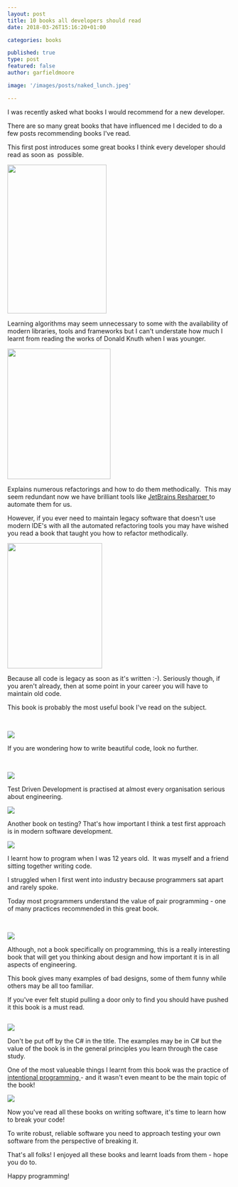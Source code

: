 ```yaml
---
layout: post
title: 10 books all developers should read
date: 2018-03-26T15:16:20+01:00

categories: books

published: true
type: post
featured: false
author: garfieldmoore

image: '/images/posts/naked_lunch.jpeg'

---
```


I was recently asked what books I would recommend for a new developer.

There are so many great books that have influenced me I decided to do a few posts recommending books I've read.

This first post introduces some great books I think every developer should read as soon as  possible.

<a href="https://www.amazon.co.uk/gp/product/B01AY4ZHKO/ref=as_li_tl?ie=UTF8&camp=1634&creative=6738&creativeASIN=B01AY4ZHKO&linkCode=as2&tag=garfieldmoore-21&linkId=caf975dcb08be8a7120a1eec3d07181d" target="_blank" rel="noopener"><img class=" aligncenter" src="//ws-eu.amazon-adsystem.com/widgets/q?_encoding=UTF8&MarketPlace=GB&ASIN=B01AY4ZHKO&ServiceVersion=20070822&ID=AsinImage&WS=1&Format=_SL250_&tag=garfieldmoore-21" width="223" height="335" border="0" /></a><img style="border:none !important;margin:0!important;" src="//ir-uk.amazon-adsystem.com/e/ir?t=garfieldmoore-21&l=am2&o=2&a=B01AY4ZHKO" alt="" width="1" height="1" border="0" />

Learning algorithms may seem unnecessary to some with the availability of modern libraries, tools and frameworks but I can't understate how much I learnt from reading the works of Donald Knuth when I was younger.

<a href="https://www.amazon.co.uk/gp/product/0201485672/ref=as_li_tl?ie=UTF8&camp=1634&creative=6738&creativeASIN=0201485672&linkCode=as2&tag=garfieldmoore-21&linkId=c54947e1ac187fc76a3b07b8633f2a87" target="_blank" rel="noopener"><img class=" aligncenter" src="//ws-eu.amazon-adsystem.com/widgets/q?_encoding=UTF8&MarketPlace=GB&ASIN=0201485672&ServiceVersion=20070822&ID=AsinImage&WS=1&Format=_SL250_&tag=garfieldmoore-21" width="232" height="294" border="0" /></a><img style="border:none !important;margin:0!important;" src="//ir-uk.amazon-adsystem.com/e/ir?t=garfieldmoore-21&l=am2&o=2&a=0201485672" alt="" width="1" height="1" border="0" />

Explains numerous refactorings and how to do them methodically.  This may seem redundant now we have brilliant tools like <a href="https://www.jetbrains.com/resharper/">JetBrains Resharper </a>to automate them for us.

However, if you ever need to maintain legacy software that doesn't use modern IDE's with all the automated refactoring tools you may have wished you read a book that taught you how to refactor methodically.

<a href="https://www.amazon.co.uk/gp/product/B005OYHF0A/ref=as_li_tl?ie=UTF8&camp=1634&creative=6738&creativeASIN=B005OYHF0A&linkCode=as2&tag=garfieldmoore-21&linkId=dac58744c7f44fbba09ad4463dc51384" target="_blank" rel="noopener"><img class=" aligncenter" src="//ws-eu.amazon-adsystem.com/widgets/q?_encoding=UTF8&MarketPlace=GB&ASIN=B005OYHF0A&ServiceVersion=20070822&ID=AsinImage&WS=1&Format=_SL250_&tag=garfieldmoore-21" width="213" height="282" border="0" /></a><img style="border:none !important;margin:0!important;" src="//ir-uk.amazon-adsystem.com/e/ir?t=garfieldmoore-21&l=am2&o=2&a=B005OYHF0A" alt="" width="1" height="1" border="0" />

Because all code is legacy as soon as it's written :-). Seriously though, if you aren't already, then at some point in your career you will have to maintain old code.

This book is probably the most useful book I've read on the subject.

 

<a href="https://www.amazon.co.uk/gp/product/0132350882/ref=as_li_tl?ie=UTF8&camp=1634&creative=6738&creativeASIN=0132350882&linkCode=as2&tag=garfieldmoore-21&linkId=1dfd284dd9bfa4102cc3d8e7d4633a5e" target="_blank" rel="noopener"><img class=" aligncenter" src="//ws-eu.amazon-adsystem.com/widgets/q?_encoding=UTF8&MarketPlace=GB&ASIN=0132350882&ServiceVersion=20070822&ID=AsinImage&WS=1&Format=_SL250_&tag=garfieldmoore-21" border="0" /></a><img style="border:none !important;margin:0!important;" src="//ir-uk.amazon-adsystem.com/e/ir?t=garfieldmoore-21&l=am2&o=2&a=0132350882" alt="" width="1" height="1" border="0" />

If you are wondering how to write beautiful code, look no further.

 

<a href="https://www.amazon.co.uk/gp/product/0321146530/ref=as_li_tl?ie=UTF8&camp=1634&creative=6738&creativeASIN=0321146530&linkCode=as2&tag=garfieldmoore-21&linkId=6ee28e3234fe85b6e07d5486377677ea" target="_blank" rel="noopener"><img class=" aligncenter" src="//ws-eu.amazon-adsystem.com/widgets/q?_encoding=UTF8&MarketPlace=GB&ASIN=0321146530&ServiceVersion=20070822&ID=AsinImage&WS=1&Format=_SL250_&tag=garfieldmoore-21" border="0" /></a><img style="border:none !important;margin:0!important;" src="//ir-uk.amazon-adsystem.com/e/ir?t=garfieldmoore-21&l=am2&o=2&a=0321146530" alt="" width="1" height="1" border="0" />

Test Driven Development is practised at almost every organisation serious about engineering.

<a href="https://www.amazon.co.uk/gp/product/0321503627/ref=as_li_tl?ie=UTF8&camp=1634&creative=6738&creativeASIN=0321503627&linkCode=as2&tag=garfieldmoore-21&linkId=b21eb870d596f3f9baaaeaadfb09803e" target="_blank" rel="noopener"><img class=" aligncenter" src="//ws-eu.amazon-adsystem.com/widgets/q?_encoding=UTF8&MarketPlace=GB&ASIN=0321503627&ServiceVersion=20070822&ID=AsinImage&WS=1&Format=_SL250_&tag=garfieldmoore-21" border="0" /></a><img style="border:none !important;margin:0!important;" src="//ir-uk.amazon-adsystem.com/e/ir?t=garfieldmoore-21&l=am2&o=2&a=0321503627" alt="" width="1" height="1" border="0" />

Another book on testing? That's how important I think a test first approach is in modern software development.

<a href="https://www.amazon.co.uk/gp/product/0321278658/ref=as_li_tl?ie=UTF8&camp=1634&creative=6738&creativeASIN=0321278658&linkCode=as2&tag=garfieldmoore-21&linkId=8f2275cac6c2196f697855e6380ee54b" target="_blank" rel="noopener"><img class=" aligncenter" src="//ws-eu.amazon-adsystem.com/widgets/q?_encoding=UTF8&MarketPlace=GB&ASIN=0321278658&ServiceVersion=20070822&ID=AsinImage&WS=1&Format=_SL250_&tag=garfieldmoore-21" border="0" /></a><img style="border:none !important;margin:0!important;" src="//ir-uk.amazon-adsystem.com/e/ir?t=garfieldmoore-21&l=am2&o=2&a=0321278658" alt="" width="1" height="1" border="0" />

I learnt how to program when I was 12 years old.  It was myself and a friend sitting together writing code.

I struggled when I first went into industry because programmers sat apart and rarely spoke.

Today most programmers understand the value of pair programming - one of many practices recommended in this great book.

 

<a href="https://www.amazon.co.uk/gp/product/B06XCCZJ4L/ref=as_li_tl?ie=UTF8&camp=1634&creative=6738&creativeASIN=B06XCCZJ4L&linkCode=as2&tag=garfieldmoore-21&linkId=35982260a2ea1efe7f1a40f0fe1d5922" target="_blank" rel="noopener"><img class=" aligncenter" src="//ws-eu.amazon-adsystem.com/widgets/q?_encoding=UTF8&MarketPlace=GB&ASIN=B06XCCZJ4L&ServiceVersion=20070822&ID=AsinImage&WS=1&Format=_SL250_&tag=garfieldmoore-21" border="0" /></a>

Although, not a book specifically on programming, this is a really interesting book that will get you thinking about design and how important it is in all aspects of engineering.

This book gives many examples of bad designs, some of them funny while others may be all too familiar.

If you've ever felt stupid pulling a door only to find you should have pushed it this book is a must read.

<img style="border:none !important;margin:0!important;" src="//ir-uk.amazon-adsystem.com/e/ir?t=garfieldmoore-21&l=am2&o=2&a=B06XCCZJ4L" alt="" width="1" height="1" border="0" />

<a href="https://www.amazon.co.uk/gp/product/0735619492/ref=as_li_tl?ie=UTF8&camp=1634&creative=6738&creativeASIN=0735619492&linkCode=as2&tag=garfieldmoore-21&linkId=dda2be434d6849d7d21537457d46ab1d" target="_blank" rel="noopener"><img class=" aligncenter" src="//ws-eu.amazon-adsystem.com/widgets/q?_encoding=UTF8&MarketPlace=GB&ASIN=0735619492&ServiceVersion=20070822&ID=AsinImage&WS=1&Format=_SL250_&tag=garfieldmoore-21" border="0" /></a><img style="border:none !important;margin:0!important;" src="//ir-uk.amazon-adsystem.com/e/ir?t=garfieldmoore-21&l=am2&o=2&a=0735619492" alt="" width="1" height="1" border="0" />

Don't be put off by the C# in the title. The examples may be in C# but the value of the book is in the general principles you learn through the case study.

One of the most valueable things I learnt from this book was the practice of <a href="https://en.wikipedia.org/wiki/Intentional_programming/">intentional programming </a>- and it wasn't even meant to be the main topic of the book!

<a href="https://www.amazon.co.uk/gp/product/0321194330/ref=as_li_tl?ie=UTF8&camp=1634&creative=6738&creativeASIN=0321194330&linkCode=as2&tag=garfieldmoore-21&linkId=5ac18d08b594be2fd017416831124ed7" target="_blank" rel="noopener"><img class=" aligncenter" src="//ws-eu.amazon-adsystem.com/widgets/q?_encoding=UTF8&MarketPlace=GB&ASIN=0321194330&ServiceVersion=20070822&ID=AsinImage&WS=1&Format=_SL250_&tag=garfieldmoore-21" border="0" /></a><img style="border:none !important;margin:0!important;" src="//ir-uk.amazon-adsystem.com/e/ir?t=garfieldmoore-21&l=am2&o=2&a=0321194330" alt="" width="1" height="1" border="0" />

Now you've read all these books on writing software, it's time to learn how to break your code!

To write robust, reliable software you need to approach testing your own software from the perspective of breaking it.

That's all folks! I enjoyed all these books and learnt loads from them - hope you do to.

Happy programming!
